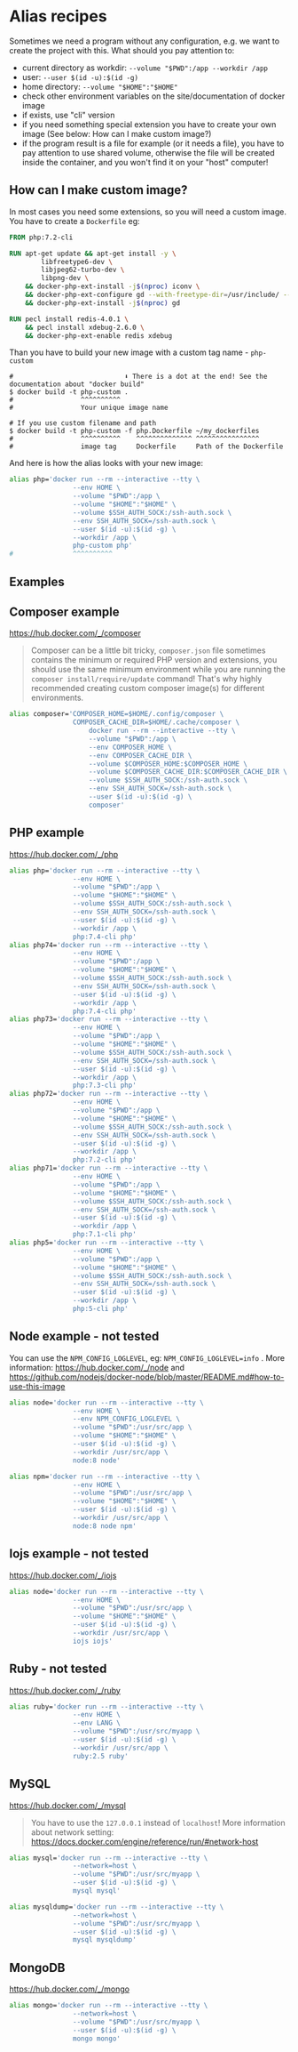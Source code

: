 # Alias recipes

Sometimes we need a program without any configuration, e.g. we want to create the project with this. What should you pay attention to:

- current directory as workdir: `--volume "$PWD":/app --workdir /app`
- user: `--user $(id -u):$(id -g)`
- home directory: `--volume "$HOME":"$HOME"`
- check other environment variables on the site/documentation of docker image
- if exists, use "cli" version
- if you need something special extension you have to create your own image (See below: How can I make custom image?)
- if the program result is a file for example (or it needs a file), you have to pay attention to use shared volume, otherwise the file will be created inside the container, and you won't find it on your "host" computer!

## How can I make custom image?

In most cases you need some extensions, so you will need a custom image. You have to create a `Dockerfile` eg:

```Dockerfile
FROM php:7.2-cli

RUN apt-get update && apt-get install -y \
        libfreetype6-dev \
        libjpeg62-turbo-dev \
        libpng-dev \
    && docker-php-ext-install -j$(nproc) iconv \
    && docker-php-ext-configure gd --with-freetype-dir=/usr/include/ --with-jpeg-dir=/usr/include/ \
    && docker-php-ext-install -j$(nproc) gd

RUN pecl install redis-4.0.1 \
    && pecl install xdebug-2.6.0 \
    && docker-php-ext-enable redis xdebug
```

Than you have to build your new image with a custom tag name - `php-custom`

```shell
#                            ⬇ There is a dot at the end! See the documentation about "docker build"
$ docker build -t php-custom .
#                 ^^^^^^^^^^
#                 Your unique image name

# If you use custom filename and path
$ docker build -t php-custom -f php.Dockerfile ~/my_dockerfiles
#                 ^^^^^^^^^^    ^^^^^^^^^^^^^^ ^^^^^^^^^^^^^^^^
#                 image tag     Dockerfile     Path of the Dockerfile
```

And here is how the alias looks with your new image:

```bash
alias php='docker run --rm --interactive --tty \
                --env HOME \
                --volume "$PWD":/app \
                --volume "$HOME":"$HOME" \
                --volume $SSH_AUTH_SOCK:/ssh-auth.sock \
                --env SSH_AUTH_SOCK=/ssh-auth.sock \
                --user $(id -u):$(id -g) \
                --workdir /app \
                php-custom php'
#               ^^^^^^^^^^
```

## Examples

## Composer example

https://hub.docker.com/_/composer

> Composer can be a little bit tricky, `composer.json` file sometimes contains the minimum or required PHP version and extensions, 
> you should use the same minimum environment while you are running the `composer install/require/update` command! That's
> why highly recommended creating custom composer image(s) for different environments. 

```bash
alias composer='COMPOSER_HOME=$HOME/.config/composer \
                COMPOSER_CACHE_DIR=$HOME/.cache/composer \
                    docker run --rm --interactive --tty \
                    --volume "$PWD":/app \
                    --env COMPOSER_HOME \
                    --env COMPOSER_CACHE_DIR \
                    --volume $COMPOSER_HOME:$COMPOSER_HOME \
                    --volume $COMPOSER_CACHE_DIR:$COMPOSER_CACHE_DIR \
                    --volume $SSH_AUTH_SOCK:/ssh-auth.sock \
                    --env SSH_AUTH_SOCK=/ssh-auth.sock \
                    --user $(id -u):$(id -g) \
                    composer'
```

## PHP example

https://hub.docker.com/_/php

```bash
alias php='docker run --rm --interactive --tty \
                --env HOME \
                --volume "$PWD":/app \
                --volume "$HOME":"$HOME" \
                --volume $SSH_AUTH_SOCK:/ssh-auth.sock \
                --env SSH_AUTH_SOCK=/ssh-auth.sock \
                --user $(id -u):$(id -g) \
                --workdir /app \
                php:7.4-cli php'
alias php74='docker run --rm --interactive --tty \
                --env HOME \
                --volume "$PWD":/app \
                --volume "$HOME":"$HOME" \
                --volume $SSH_AUTH_SOCK:/ssh-auth.sock \
                --env SSH_AUTH_SOCK=/ssh-auth.sock \
                --user $(id -u):$(id -g) \
                --workdir /app \
                php:7.4-cli php'
alias php73='docker run --rm --interactive --tty \
                --env HOME \
                --volume "$PWD":/app \
                --volume "$HOME":"$HOME" \
                --volume $SSH_AUTH_SOCK:/ssh-auth.sock \
                --env SSH_AUTH_SOCK=/ssh-auth.sock \
                --user $(id -u):$(id -g) \
                --workdir /app \
                php:7.3-cli php'
alias php72='docker run --rm --interactive --tty \
                --env HOME \
                --volume "$PWD":/app \
                --volume "$HOME":"$HOME" \
                --volume $SSH_AUTH_SOCK:/ssh-auth.sock \
                --env SSH_AUTH_SOCK=/ssh-auth.sock \
                --user $(id -u):$(id -g) \
                --workdir /app \
                php:7.2-cli php'
alias php71='docker run --rm --interactive --tty \
                --env HOME \
                --volume "$PWD":/app \
                --volume "$HOME":"$HOME" \
                --volume $SSH_AUTH_SOCK:/ssh-auth.sock \
                --env SSH_AUTH_SOCK=/ssh-auth.sock \
                --user $(id -u):$(id -g) \
                --workdir /app \
                php:7.1-cli php'
alias php5='docker run --rm --interactive --tty \
                --env HOME \
                --volume "$PWD":/app \
                --volume "$HOME":"$HOME" \
                --volume $SSH_AUTH_SOCK:/ssh-auth.sock \
                --env SSH_AUTH_SOCK=/ssh-auth.sock \
                --user $(id -u):$(id -g) \
                --workdir /app \
                php:5-cli php'
```


## Node example - not tested

You can use the `NPM_CONFIG_LOGLEVEL`, eg: `NPM_CONFIG_LOGLEVEL=info` . More information: https://hub.docker.com/_/node and https://github.com/nodejs/docker-node/blob/master/README.md#how-to-use-this-image

```bash
alias node='docker run --rm --interactive --tty \
                --env HOME \
                --env NPM_CONFIG_LOGLEVEL \
                --volume "$PWD":/usr/src/app \
                --volume "$HOME":"$HOME" \
                --user $(id -u):$(id -g) \
                --workdir /usr/src/app \
                node:8 node'

alias npm='docker run --rm --interactive --tty \
                --env HOME \
                --volume "$PWD":/usr/src/app \
                --volume "$HOME":"$HOME" \
                --user $(id -u):$(id -g) \
                --workdir /usr/src/app \
                node:8 node npm'
```

## Iojs example - not tested

https://hub.docker.com/_/iojs

```bash
alias node='docker run --rm --interactive --tty \
                --env HOME \
                --volume "$PWD":/usr/src/app \
                --volume "$HOME":"$HOME" \
                --user $(id -u):$(id -g) \
                --workdir /usr/src/app \
                iojs iojs'
```

## Ruby - not tested

https://hub.docker.com/_/ruby

```bash
alias ruby='docker run --rm --interactive --tty \
                --env HOME \
                --env LANG \
                --volume "$PWD":/usr/src/myapp \
                --user $(id -u):$(id -g) \
                --workdir /usr/src/app \
                ruby:2.5 ruby'
```

## MySQL

https://hub.docker.com/_/mysql

> You have to use the `127.0.0.1` instead of `localhost`! More information about network setting: https://docs.docker.com/engine/reference/run/#network-host

```bash
alias mysql='docker run --rm --interactive --tty \
                --network=host \
                --volume "$PWD":/usr/src/myapp \
                --user $(id -u):$(id -g) \
                mysql mysql'

alias mysqldump='docker run --rm --interactive --tty \
                --network=host \
                --volume "$PWD":/usr/src/myapp \
                --user $(id -u):$(id -g) \
                mysql mysqldump'
```

## MongoDB

https://hub.docker.com/_/mongo

```bash
alias mongo='docker run --rm --interactive --tty \
                --network=host \
                --volume "$PWD":/usr/src/myapp \
                --user $(id -u):$(id -g) \
                mongo mongo'
```
